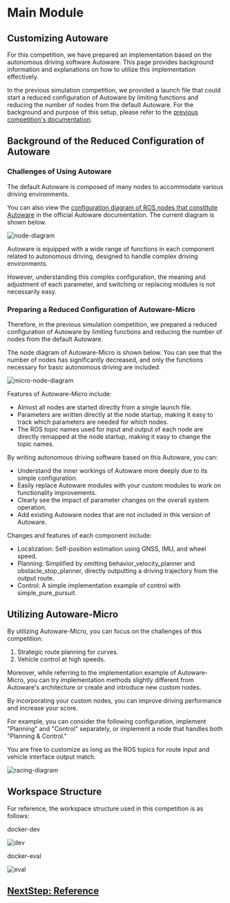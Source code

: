 # Main Module

## Customizing Autoware

For this competition, we have prepared an implementation based on the autonomous driving software Autoware. This page provides background information and explanations on how to utilize this implementation effectively.

In the previous simulation competition, we provided a launch file that could start a reduced configuration of Autoware by limiting functions and reducing the number of nodes from the default Autoware. For the background and purpose of this setup, please refer to the [previous competition's documentation](https://automotiveaichallenge.github.io/aichallenge2023-racing/customize/index.html).

<!-- For this simulation competition, we have similarly prepared a [reduced configuration of Autoware designed for use with AWSIM](https://github.com/AutomotiveAIChallenge/aichallenge-2025/blob/main/aichallenge/workspace/src/aichallenge_submit/aichallenge_submit_launch/launch/reference.launch.xml) to enable partial use and flexible integration of Autoware. -->

## Background of the Reduced Configuration of Autoware

### Challenges of Using Autoware

The default Autoware is composed of many nodes to accommodate various driving environments.

You can also view the [configuration diagram of ROS nodes that constitute Autoware](https://autowarefoundation.github.io/autoware-documentation/main/design/autoware-architecture/node-diagram/) in the official Autoware documentation. The current diagram is shown below.

![node-diagram](./images/architecture/autoware-node-diagram.png)

Autoware is equipped with a wide range of functions in each component related to autonomous driving, designed to handle complex driving environments.

However, understanding this complex configuration, the meaning and adjustment of each parameter, and switching or replacing modules is not necessarily easy.

### Preparing a Reduced Configuration of Autoware-Micro

Therefore, in the previous simulation competition, we prepared a reduced configuration of Autoware by limiting functions and reducing the number of nodes from the default Autoware.

The node diagram of Autoware-Micro is shown below. You can see that the number of nodes has significantly decreased, and only the functions necessary for basic autonomous driving are included.

![micro-node-diagram](./images/architecture/reference-autoware.png)

Features of Autoware-Micro include:

- Almost all nodes are started directly from a single launch file.
- Parameters are written directly at the node startup, making it easy to track which parameters are needed for which nodes.
- The ROS topic names used for input and output of each node are directly remapped at the node startup, making it easy to change the topic names.

By writing autonomous driving software based on this Autoware, you can:

- Understand the inner workings of Autoware more deeply due to its simple configuration.
- Easily replace Autoware modules with your custom modules to work on functionality improvements.
- Clearly see the impact of parameter changes on the overall system operation.
- Add existing Autoware nodes that are not included in this version of Autoware.

Changes and features of each component include:

- Localization: Self-position estimation using GNSS, IMU, and wheel speed.
- Planning: Simplified by omitting behavior_velocity_planner and obstacle_stop_planner, directly outputting a driving trajectory from the output route.
- Control: A simple implementation example of control with simple_pure_pursuit.

## Utilizing Autoware-Micro

By utilizing Autoware-Micro, you can focus on the challenges of this competition:

1. Strategic route planning for curves.
2. Vehicle control at high speeds.

Moreover, while referring to the implementation example of Autoware-Micro, you can try implementation methods slightly different from Autoware's architecture or create and introduce new custom nodes.

By incorporating your custom nodes, you can improve driving performance and increase your score.

For example, you can consider the following configuration, implement "Planning" and "Control" separately, or implement a node that handles both "Planning & Control."

You are free to customize as long as the ROS topics for route input and vehicle interface output match.

![racing-diagram](./images/architecture/racing_simple.png)

## Workspace Structure

For reference, the workspace structure used in this competition is as follows:

docker-dev

![dev](./images/docker/dev.drawio.svg)

docker-eval

![eval](./images/docker/eval.drawio.svg)

## [NextStep: Reference](./reference.en.md)

